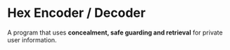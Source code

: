 # Hex Encoder / Decoder
A program that uses **concealment, safe guarding and retrieval** for private user information.
